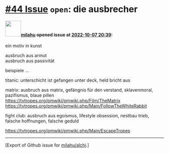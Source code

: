# [\#44 Issue](https://github.com/milahu/alchi/issues/44) `open`: die ausbrecher

#### <img src="https://avatars.githubusercontent.com/u/12958815?v=4" width="50">[milahu](https://github.com/milahu) opened issue at [2022-10-07 20:39](https://github.com/milahu/alchi/issues/44):

ein motiv in kunst

ausbruch aus armut  
ausbruch aus passivität

beispiele ...

titanic: unterschicht ist gefangen unter deck, held bricht aus

matrix: ausbruch aus matrix, gefängnis für den verstand, sklavenmoral,
pazifismus, blaue pillen  
<https://tvtropes.org/pmwiki/pmwiki.php/Film/TheMatrix>  
<https://tvtropes.org/pmwiki/pmwiki.php/Main/FollowTheWhiteRabbit>

fight club: ausbruch aus egoismus, lifestyle obsession, nestbau trieb,
falsche hoffnungen, falsche geduld

<https://tvtropes.org/pmwiki/pmwiki.php/Main/EscapeTropes>

------------------------------------------------------------------------

\[Export of Github issue for
[milahu/alchi](https://github.com/milahu/alchi).\]
